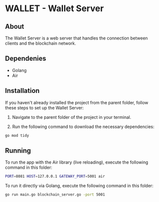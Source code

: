 # WALLET - Wallet Server

## About
The Wallet Server is a web server that handles the connection between clients and the blockchain network.

## Dependenies
- Golang
- Air

## Installation

If you haven't already installed the project from the parent folder, follow these steps to set up the Wallet Server:

1. Navigate to the parent folder of the project in your terminal.

2. Run the following command to download the necessary dependencies:

```bash
go mod tidy
```

## Running
To run the app with the Air library (live reloading), execute the following command in this folder:
```bash
PORT=8081 HOST=127.0.0.1 GATEWAY_PORT=5001 air
```

To run it directly via Golang, execute the following command in this folder:
```bash
go run main.go blockchain_server.go -port 5001
```



